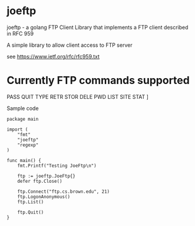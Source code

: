 # joeftp
joeftp - a golang FTP Client Library that implements a FTP client described in RFC 959

A simple library to allow client access to FTP server

see https://www.ietf.org/rfc/rfc959.txt

Currently FTP commands supported
==============================
   PASS <password>
   QUIT
   TYPE <type-code>
   RETR <pathname>
   STOR <pathname>
   DELE <pathname>
   PWD
   LIST
   SITE <string>
   STAT <pathname>]


Sample code

```
package main

import (
	"fmt"
	"joeftp"
	"regexp"
)

func main() {
	fmt.Printf("Testing JoeFtp\n")

	ftp := joeftp.JoeFtp{}
	defer ftp.Close()

	ftp.Connect("ftp.cs.brown.edu", 21)
	ftp.LogonAnonymous()
	ftp.List()

	ftp.Quit()
}
```
